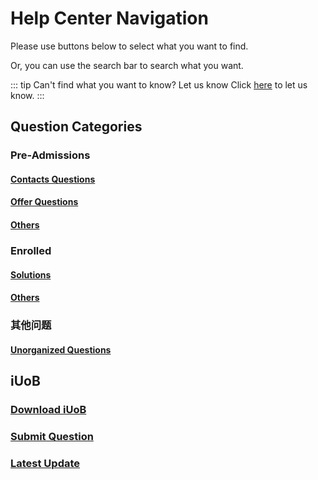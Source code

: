 # Help Center Navigation

Please use buttons below to select what you want to find.

Or, you can use the search bar to search what you want.

::: tip Can't find what you want to know? Let us know
Click [here](./iUoB/submit/) to let us know.
:::

## Question Categories


### Pre-Admissions

#### [Contacts Questions](./pre-admissions/contacts/)

#### [Offer Questions](./pre-admissions/admissions/)

#### [Others](./pre-admissions/others/)



### Enrolled

#### [Solutions](./enrolled/solutions/)

#### [Others](./enrolled/others/)



### 其他问题

#### [Unorganized Questions](./unorganized/)



## iUoB

### [Download iUoB](./iUoB/download/)

### [Submit Question](./iUoB/submit/)

### [Latest Update](./iUoB/updates/)